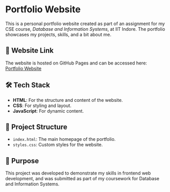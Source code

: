 # Portfolio Website

This is a personal portfolio website created as part of an assignment for my CSE course, *Database and Information Systems*, at IIT Indore. The portfolio showcases my projects, skills, and a bit about me.

## 🚀 Website Link
The website is hosted on GitHub Pages and can be accessed here:  
[Portfolio Website](https://rohandhiman5.github.io/portfolio_rohan.github.io/)

## 🛠️ Tech Stack
- **HTML**: For the structure and content of the website.
- **CSS**: For styling and layout.
- **JavaScript**: For dynamic content.

## 📁 Project Structure
- `index.html`: The main homepage of the portfolio.
- `styles.css`: Custom styles for the website.


## 🎯 Purpose
This project was developed to demonstrate my skills in frontend web development, and was submitted as part of my coursework for Database and Information Systems.




